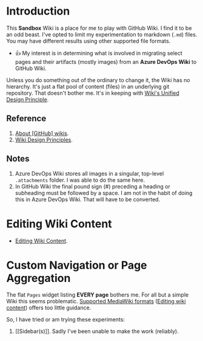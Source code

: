 # Introduction
This **Sandbox** Wiki is a place for me to play with GitHub Wiki. I find it to be an odd beast. I've opted to limit my experimentation to markdown (`.md`) files. You may have different results using other supported file formats. 
  - :+1: My interest is in determining what is involved in migrating select pages and their artifacts (mostly images) from an **Azure DevOps Wiki** to GitHub Wiki.

Unless you do something out of the ordinary to change it, the Wiki has no hierarchy. It's just a flat pool of content (files) in an underlying git repository. That doesn't bother me. It's in keeping with [Wiki's Unified Design Principle](http://wiki.c2.com/?WikiDesignPrinciples).

## Reference
1. [About \[GitHub\] wikis](https://docs.github.com/en/communities/documenting-your-project-with-wikis/about-wikis).
1. [Wiki Design Principles](http://wiki.c2.com/?WikiDesignPrinciples).

## Notes
1. Azure DevOps Wiki stores all images in a singular, top-level `.attachments` folder. I was able to do the same here.
1. In GitHub Wiki the final pound sign (\#) preceding a heading or subheading must be followed by a space. I am not in the habit of doing this in Azure DevOps Wiki. That will have to be converted.

# Editing Wiki Content
- [Editing Wiki Content](https://docs.github.com/en/communities/documenting-your-project-with-wikis/editing-wiki-content).

# Custom Navigation or Page Aggregation
The flat `Pages` widget listing **EVERY page** bothers me. For all but a simple Wiki this seems problematic. [Supported MediaWiki formats](https://docs.github.com/en/communities/documenting-your-project-with-wikis/editing-wiki-content#supported-mediawiki-formats) ([Editing wiki content](https://docs.github.com/en/communities/documenting-your-project-with-wikis/editing-wiki-content)) offers too little guidance. 

So, I have tried or am trying these experiments: 
   1. [[Sidebar(s)]]. Sadly I've been unable to make the work (reliably).
